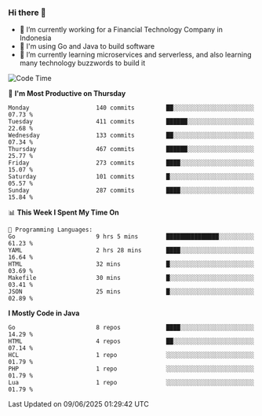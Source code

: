 ### Hi there 👋

<!--
**mazzama/mazzama** is a ✨ _special_ ✨ repository because its `README.md` (this file) appears on your GitHub profile.

Here are some ideas to get you started:

- 🔭 I’m currently working on ...
- 🌱 I’m currently learning ...
- 👯 I’m looking to collaborate on ...
- 🤔 I’m looking for help with ...
- 💬 Ask me about ...
- 📫 How to reach me: ...
- 😄 Pronouns: ...
- ⚡ Fun fact: ...
-->

- 🔭 I’m currently working for a Financial Technology Company in Indonesia
- :gun: I'm using Go and Java to build software
- 🌱 I’m currently learning microservices and serverless, and also learning many technology buzzwords to build it

<!--START_SECTION:waka-->
![Code Time](http://img.shields.io/badge/Code%20Time-3%2C983%20hrs%2054%20mins-blue)

📅 **I'm Most Productive on Thursday** 

```text
Monday                   140 commits         ██░░░░░░░░░░░░░░░░░░░░░░░   07.73 % 
Tuesday                  411 commits         ██████░░░░░░░░░░░░░░░░░░░   22.68 % 
Wednesday                133 commits         ██░░░░░░░░░░░░░░░░░░░░░░░   07.34 % 
Thursday                 467 commits         ██████░░░░░░░░░░░░░░░░░░░   25.77 % 
Friday                   273 commits         ████░░░░░░░░░░░░░░░░░░░░░   15.07 % 
Saturday                 101 commits         █░░░░░░░░░░░░░░░░░░░░░░░░   05.57 % 
Sunday                   287 commits         ████░░░░░░░░░░░░░░░░░░░░░   15.84 % 
```


📊 **This Week I Spent My Time On** 

```text
💬 Programming Languages: 
Go                       9 hrs 5 mins        ███████████████░░░░░░░░░░   61.23 % 
YAML                     2 hrs 28 mins       ████░░░░░░░░░░░░░░░░░░░░░   16.64 % 
HTML                     32 mins             █░░░░░░░░░░░░░░░░░░░░░░░░   03.69 % 
Makefile                 30 mins             █░░░░░░░░░░░░░░░░░░░░░░░░   03.41 % 
JSON                     25 mins             █░░░░░░░░░░░░░░░░░░░░░░░░   02.89 % 
```

**I Mostly Code in Java** 

```text
Go                       8 repos             ████░░░░░░░░░░░░░░░░░░░░░   14.29 % 
HTML                     4 repos             ██░░░░░░░░░░░░░░░░░░░░░░░   07.14 % 
HCL                      1 repo              ░░░░░░░░░░░░░░░░░░░░░░░░░   01.79 % 
PHP                      1 repo              ░░░░░░░░░░░░░░░░░░░░░░░░░   01.79 % 
Lua                      1 repo              ░░░░░░░░░░░░░░░░░░░░░░░░░   01.79 % 
```




 Last Updated on 09/06/2025 01:29:42 UTC
<!--END_SECTION:waka-->
